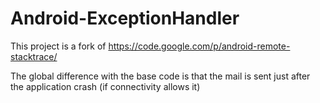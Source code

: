 Android-ExceptionHandler
========================

This project is a fork of https://code.google.com/p/android-remote-stacktrace/

The global difference with the base code is that the mail is sent just after the application crash (if connectivity allows it)
